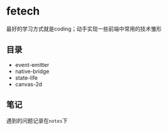 # fetech

最好的学习方式就是coding；动手实现一些前端中常用的技术雏形

## 目录

* event-emitter
* native-bridge
* state-life
* canvas-2d


## 笔记

遇到的问题记录在`notes`下